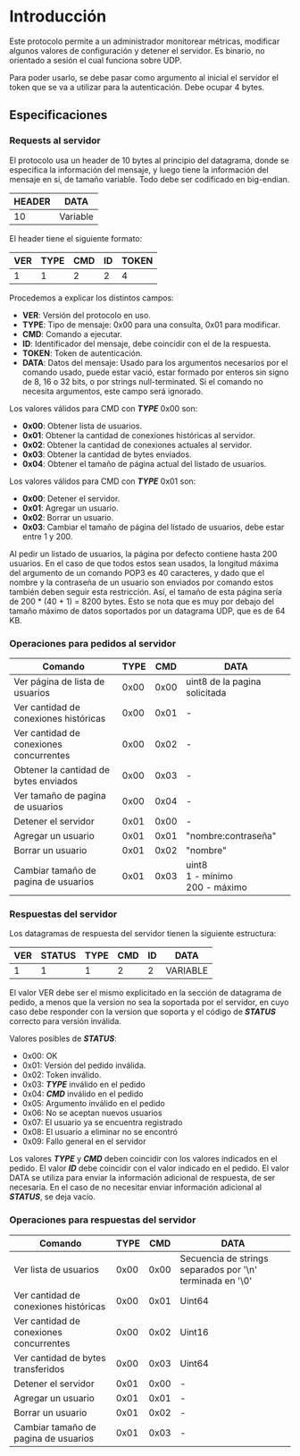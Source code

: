 # Introducción

Este protocolo permite a un administrador monitorear métricas, modificar algunos valores de configuración y detener el servidor. Es binario, no orientado a sesión el cual funciona sobre UDP.

Para poder usarlo, se debe pasar como argumento al inicial el servidor el token que se va a utilizar para la autenticación. Debe ocupar 4 bytes.

## Especificaciones

### Requests al servidor

El protocolo usa un header de 10 bytes al principio del datagrama, donde se especifica la información del mensaje, y luego tiene la información del mensaje en sí, de tamaño variable. Todo debe ser codificado en big-endian.

| **HEADER** | **DATA** |
|------------|----------|
| 10         | Variable |

El header tiene el siguiente formato:

| **VER** | **TYPE** | **CMD** | **ID** | **TOKEN** |
|---------|----------|---------|--------|-----------|
| 1       | 1        | 2       | 2      | 4         |

Procedemos a explicar los distintos campos:

- **VER**: Versión del protocolo en uso.
- **TYPE**: Tipo de mensaje: 0x00 para una consulta, 0x01 para modificar.
- **CMD**: Comando a ejecutar.
- **ID**: Identificador del mensaje, debe coincidir con el de la respuesta.
- **TOKEN**: Token de autenticación.
- **DATA**: Datos del mensaje: Usado para los argumentos necesarios por el comando usado, puede estar vació, estar formado por enteros sin signo de 8, 16 o 32 bits, o por strings null-terminated. Si el comando no necesita argumentos, este campo será ignorado.

Los valores válidos para CMD con ***TYPE*** 0x00 son:
  - **0x00**: Obtener lista de usuarios.
  - **0x01**: Obtener la cantidad de conexiones históricas al servidor.
  - **0x02**: Obtener la cantidad de conexiones actuales al servidor.
  - **0x03**: Obtener la cantidad de bytes enviados.
  - **0x04**: Obtener el tamaño de página actual del listado de usuarios.

Los valores válidos para CMD con ***TYPE*** 0x01 son:
  - **0x00**: Detener el servidor.
  - **0x01**: Agregar un usuario.
  - **0x02**: Borrar un usuario.
  - **0x03**: Cambiar el tamaño de página del listado de usuarios, debe estar entre 1 y 200.

Al pedir un listado de usuarios, la página por defecto contiene hasta 200 usuarios. En el caso de que todos estos sean usados, la longitud máxima del argumento de un comando POP3 es 40 caracteres, y dado que el nombre y la contraseña de un usuario son enviados por comando estos también deben seguir esta restricción. Así, el tamaño de esta página sería de 200 * (40 + 1) = 8200 bytes. Esto se nota que es muy por debajo del tamaño máximo de datos soportados por un datagrama UDP, que es de 64 KB.

### Operaciones para pedidos al servidor

| **Comando**                             | **TYPE** | **CMD** | **DATA**                                |
|-----------------------------------------|----------|---------|-----------------------------------------|
| Ver página de lista de usuarios         | 0x00     | 0x00    | uint8 de la pagina solicitada           |
| Ver cantidad de conexiones históricas   | 0x00     | 0x01    | -                                       |
| Ver cantidad de conexiones concurrentes | 0x00     | 0x02    | -                                       |
| Obtener la cantidad de bytes enviados   | 0x00     | 0x03    | -                                       |
| Ver tamaño de pagina de usuarios        | 0x00     | 0x04    | -                                       |
| Detener el servidor                     | 0x01     | 0x00    | -                                       |
| Agregar un usuario                      | 0x01     | 0x01    | "nombre:contraseña"                     |
| Borrar un usuario                       | 0x01     | 0x02    | "nombre"                                |
| Cambiar tamaño de pagina de usuarios    | 0x01     | 0x03    | uint8<br/> 1 - mínimo<br/> 200 - máximo |

### Respuestas del servidor

Los datagramas de respuesta del servidor tienen la siguiente estructura:

| **VER** | **STATUS** | **TYPE** | **CMD** | **ID** | **DATA** |
|---------|------------|----------|---------|--------|----------|
| 1       | 1          | 1        | 2       | 2      | VARIABLE |

El valor VER debe ser el mismo explicitado en la sección de datagrama de pedido, a menos que la version no sea la soportada por el servidor, en cuyo caso debe responder con la version que soporta y el código de ***STATUS*** correcto para versión inválida.

Valores posibles de ***STATUS***:

- 0x00: OK
- 0x01: Versión del pedido inválida.
- 0x02: Token inválido.
- 0x03: ***TYPE*** inválido en el pedido
- 0x04: ***CMD*** inválido en el pedido
- 0x05: Argumento inválido en el pedido
- 0x06: No se aceptan nuevos usuarios
- 0x07: El usuario ya se encuentra registrado
- 0x08: El usuario a eliminar no se encontró
- 0x09: Fallo general en el servidor

Los valores ***TYPE*** y ***CMD*** deben coincidir con los valores indicados en el pedido. El valor ***ID*** debe coincidir con el valor indicado en el pedido. El valor DATA se utiliza para enviar la información adicional de respuesta, de ser necesaria. En el caso de no necesitar enviar información adicional al ***STATUS***, se deja vacío.

### Operaciones para respuestas del servidor

| **Comando**                             | **TYPE** | **CMD** | **DATA**                                                  |
|-----------------------------------------|----------|---------|-----------------------------------------------------------|
| Ver lista de usuarios                   | 0x00     | 0x00    | Secuencia de strings separados por '\n' terminada en '\0' |
| Ver cantidad de conexiones históricas   | 0x00     | 0x01    | Uint64                                                    |
| Ver cantidad de conexiones concurrentes | 0x00     | 0x02    | Uint16                                                    |
| Ver cantidad de bytes transferidos      | 0x00     | 0x03    | Uint64                                                    |
| Detener el servidor                     | 0x01     | 0x00    | -                                                         |
| Agregar un usuario                      | 0x01     | 0x01    | -                                                         |
| Borrar un usuario                       | 0x01     | 0x02    | -                                                         |
| Cambiar tamaño de pagina de usuarios    | 0x01     | 0x03    | -                                                         |


